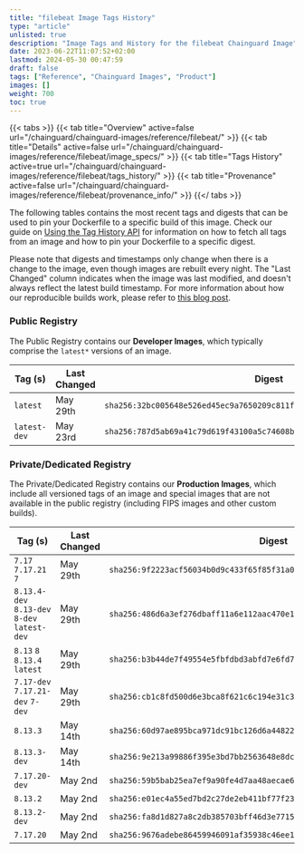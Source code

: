 ```yaml
---
title: "filebeat Image Tags History"
type: "article"
unlisted: true
description: "Image Tags and History for the filebeat Chainguard Image"
date: 2023-06-22T11:07:52+02:00
lastmod: 2024-05-30 00:47:59
draft: false
tags: ["Reference", "Chainguard Images", "Product"]
images: []
weight: 700
toc: true
---
```


{{< tabs >}}
{{< tab title="Overview" active=false url="/chainguard/chainguard-images/reference/filebeat/" >}}
{{< tab title="Details" active=false url="/chainguard/chainguard-images/reference/filebeat/image_specs/" >}}
{{< tab title="Tags History" active=true url="/chainguard/chainguard-images/reference/filebeat/tags_history/" >}}
{{< tab title="Provenance" active=false url="/chainguard/chainguard-images/reference/filebeat/provenance_info/" >}}
{{</ tabs >}}

The following tables contains the most recent tags and digests that can be used to pin your Dockerfile to a specific build of this image. Check our guide on [Using the Tag History API](/chainguard/chainguard-images/using-the-tag-history-api/) for information on how to fetch all tags from an image and how to pin your Dockerfile to a specific digest.

Please note that digests and timestamps only change when there is a change to the image, even though images are rebuilt every night. The "Last Changed" column indicates when the image was last modified, and doesn't always reflect the latest build timestamp. For more information about how our reproducible builds work, please refer to [this blog post](https://www.chainguard.dev/unchained/reproducing-chainguards-reproducible-image-builds).

### Public Registry
The Public Registry contains our **Developer Images**, which typically comprise the `latest*` versions of an image.

| Tag (s)       | Last Changed | Digest                                                                    |
|---------------|--------------|---------------------------------------------------------------------------|
|  `latest`     | May 29th     | `sha256:32bc005648e526ed45ec9a7650209c811fc3b3c4c21afa73a87ff17ea116c29d` |
|  `latest-dev` | May 23rd     | `sha256:787d5ab69a41c79d619f43100a5c74608b59e95151760419c7e86d8347e2f8a3` |


### Private/Dedicated Registry
The Private/Dedicated Registry contains our **Production Images**, which include all versioned tags of an image and special images that are not available in the public registry (including FIPS images and other custom builds).

| Tag (s)                                       | Last Changed | Digest                                                                    |
|-----------------------------------------------|--------------|---------------------------------------------------------------------------|
|  `7.17` `7.17.21` `7`                         | May 29th     | `sha256:9f2223acf56034b0d9c433f65f85f31a076ca2b0400c9e236460705dafe19e6c` |
|  `8.13.4-dev` `8.13-dev` `8-dev` `latest-dev` | May 29th     | `sha256:486d6a3ef276dbaff11a6e112aac470e1fdda3f69501b0f927ac48e95a655d2b` |
|  `8.13` `8` `8.13.4` `latest`                 | May 29th     | `sha256:b3b44de7f49554e5fbfdbd3abfd7e6fd754d976ba8fb9c077f5bc26d31f9d520` |
|  `7.17-dev` `7.17.21-dev` `7-dev`             | May 29th     | `sha256:cb1c8fd500d6e3bca8f621c6c194e31c3afcdb8dea505d106e39d6849c7afe32` |
|  `8.13.3`                                     | May 14th     | `sha256:60d97ae895bca971dc91bc126d6a44822441af234336ff00f1f038018c34659e` |
|  `8.13.3-dev`                                 | May 14th     | `sha256:9e213a99886f395e3bd7bb2563648e8dc5c27872f2abd665094312dd945b0b44` |
|  `7.17.20-dev`                                | May 2nd      | `sha256:59b5bab25ea7ef9a90fe4d7aa48aecae6dd76392956b9be6d1814a2111d08ffd` |
|  `8.13.2`                                     | May 2nd      | `sha256:e01ec4a55ed7bd2c27de2eb411bf77f23e4475fed87185091738b4890270e9e4` |
|  `8.13.2-dev`                                 | May 2nd      | `sha256:fa8d1d827a8c2db385703bff46d3e771562ca2120253f97a7f92a7f8037a47c1` |
|  `7.17.20`                                    | May 2nd      | `sha256:9676adebe86459946091af35938c46ee1ce48f5565b3fe5dcce636f7b04b6c5a` |

